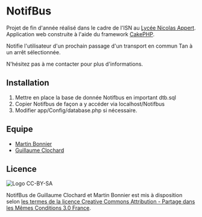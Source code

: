 NotifBus
========
  
Projet de fin d'année réalisé dans le cadre de l'ISN au [Lycée Nicolas Appert](http://appert.e-lyco.fr/).  
Application web construite à l'aide du framework [CakePHP](http://cakephp.org/).  

Notifie l'utilisateur d'un prochain passage d'un transport en commun Tan à un arrêt sélectionnée.  

N'hésitez pas à me contacter pour plus d'informations.  

Installation
------------
1. Mettre en place la base de donnée Notifbus en important dtb.sql
2. Copier Notifbus de façon a y accéder via localhost/Notifbus
3. Modifier app/Config/database.php si nécessaire.


Equipe
-------
* [Martin Bonnier](http://wuips.com/martinbonnier)
* [Guillaume Clochard](http://wuips.com/guillaume)


Licence
-------
![Logo CC-BY-SA](http://i.creativecommons.org/l/by-sa/3.0/fr/88x31.png)

NotifBus de Guillaume Clochard et Martin Bonnier est mis à disposition selon [les termes de la licence Creative Commons Attribution - Partage dans les Mêmes Conditions 3.0 France](http://creativecommons.org/licenses/by-sa/3.0/fr/).
